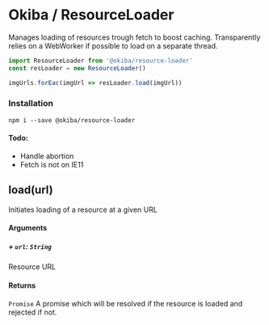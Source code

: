 

# Okiba / ResourceLoader
Manages loading of resources trough fetch to boost caching.
Transparently relies on a WebWorker if possible to load on a separate thread.




```javascript
import ResourceLoader from '@okiba/resource-loader'
const resLoader = new ResourceLoader()

imgUrls.forEac(imgUrl => resLoader.load(imgUrl))
```



### Installation
```
npm i --save @okiba/resource-loader
```


#### Todo:

+ Handle abortion
+ Fetch is not on IE11



## load(url)


Initiates loading of a resource at a given URL







#### Arguments


##### + `url`: `String`

Resource URL





#### Returns

`Promise` A promise which will be resolved if the resource
is loaded and rejected if not.